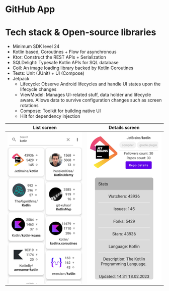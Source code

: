 # GitHub App

# Tech stack & Open-source libraries
 - Minimum SDK level 24
 - Kotlin based, Coroutines + Flow for asynchronous
 - Ktor: Construct the REST APIs + Serialization
 - SQLDelight: Typesafe Kotlin APIs for SQL database
 - Coil: An image loading library backed by Kotlin Coroutines
 - Tests: Unit (JUnit) + UI (Compose)
- Jetpack
  - Lifecycle: Observe Android lifecycles and handle UI states upon the lifecycle changes
  - ViewModel: Manages UI-related stuff, data holder and lifecycle aware. Allows data to survive configuration changes such as screen rotations
  - Compose: Toolkit for building native UI
  - Hilt for dependency injection
  
  
List screen            |  Details screen
:-------------------------:|:-------------------------:
![](https://github.com/MatijaSokol/GitHubApp/blob/develop/previews/screenshot_list.jpg)  |  ![](https://github.com/MatijaSokol/GitHubApp/blob/develop/previews/screenshot_details.jpg)